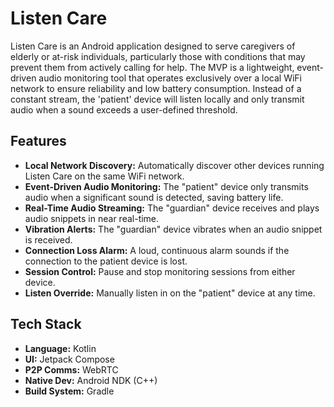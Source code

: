 # Listen Care

Listen Care is an Android application designed to serve caregivers of elderly or at-risk individuals, particularly those with conditions that may prevent them from actively calling for help. The MVP is a lightweight, event-driven audio monitoring tool that operates exclusively over a local WiFi network to ensure reliability and low battery consumption. Instead of a constant stream, the 'patient' device will listen locally and only transmit audio when a sound exceeds a user-defined threshold.

## Features

*   **Local Network Discovery:** Automatically discover other devices running Listen Care on the same WiFi network.
*   **Event-Driven Audio Monitoring:** The "patient" device only transmits audio when a significant sound is detected, saving battery life.
*   **Real-Time Audio Streaming:** The "guardian" device receives and plays audio snippets in near real-time.
*   **Vibration Alerts:** The "guardian" device vibrates when an audio snippet is received.
*   **Connection Loss Alarm:** A loud, continuous alarm sounds if the connection to the patient device is lost.
*   **Session Control:** Pause and stop monitoring sessions from either device.
*   **Listen Override:** Manually listen in on the "patient" device at any time.

## Tech Stack

*   **Language:** Kotlin
*   **UI:** Jetpack Compose
*   **P2P Comms:** WebRTC
*   **Native Dev:** Android NDK (C++)
*   **Build System:** Gradle
